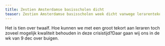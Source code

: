 ```yaml
---
title: Zestien Amsterdamse basisscholen dicht
teaser: Zestien Amsterdamse basisscholen week dicht vanwege lerarentekort /via NOS
---
```


Het is tien over twaalf. Hoe kunnen we met een groot tekort aan leraren toch zoveel mogelijk kwaliteit behouden in deze crisistijd?Daar gaan wij ons in de wk van 9 dec over buigen.
